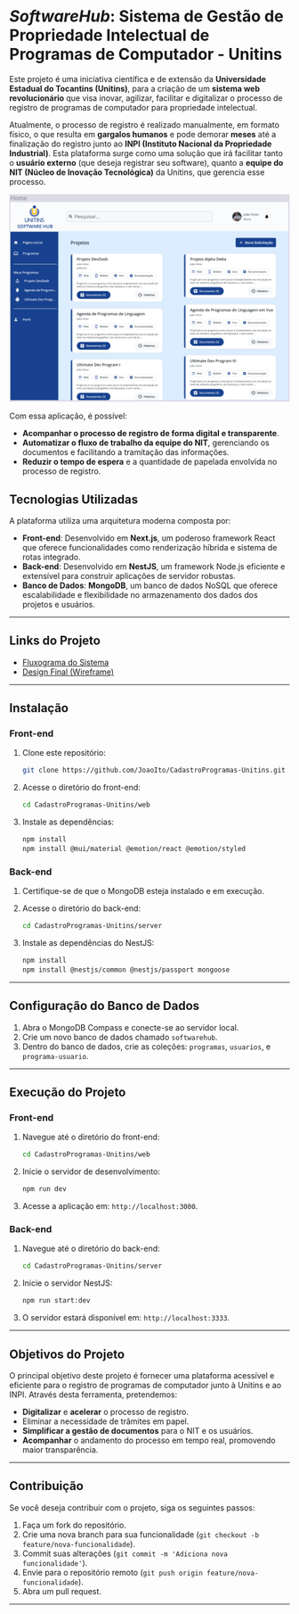 # *****SoftwareHub***: Sistema de Gestão de Propriedade Intelectual de Programas de Computador - Unitins**

Este projeto é uma iniciativa científica e de extensão da **Universidade Estadual do Tocantins (Unitins)**,  para a criação de um **sistema web revolucionário** que visa inovar, agilizar, facilitar e digitalizar o processo de registro de programas de computador para propriedade intelectual.

Atualmente, o processo de registro é realizado manualmente, em formato físico, o que resulta em **gargalos humanos** e pode demorar **meses** até a finalização do registro junto ao **INPI (Instituto Nacional da Propriedade Industrial)**. Esta plataforma surge como uma solução que irá facilitar tanto o **usuário externo** (que deseja registrar seu software), quanto a **equipe do NIT (Núcleo de Inovação Tecnológica)** da Unitins, que gerencia esse processo. 

<img src=".github\img/printInicial.png"/>

Com essa aplicação, é possível:
- **Acompanhar o processo de registro de forma digital e transparente**.
- **Automatizar o fluxo de trabalho da equipe do NIT**, gerenciando os documentos e facilitando a tramitação das informações.
- **Reduzir o tempo de espera** e a quantidade de papelada envolvida no processo de registro.

## **Tecnologias Utilizadas**

A plataforma utiliza uma arquitetura moderna composta por:

- **Front-end**: Desenvolvido em **Next.js**, um poderoso framework React que oferece funcionalidades como renderização híbrida e sistema de rotas integrado.
- **Back-end**: Desenvolvido em **NestJS**, um framework Node.js eficiente e extensível para construir aplicações de servidor robustas.
- **Banco de Dados**: **MongoDB**, um banco de dados NoSQL que oferece escalabilidade e flexibilidade no armazenamento dos dados dos projetos e usuários.

---

## **Links do Projeto**

- [Fluxograma do Sistema](https://www.figma.com/file/HqW6H7awPQV2vcWUTlUja0/Fluxograma-Cadastro-Programas-de-Computadores---PIBIC?node-id=0%3A1&t=y9G0qPcIryB9JzH4-1)
- [Design Final (Wireframe)](https://www.figma.com/file/5Lmauoi9y0gQppPdFHEU7Y/Unitins-Software-Hub?type=design&node-id=9%3A2&mode=design&t=g7I8q8xzApcHDm30-1)

---

## **Instalação**

### Front-end

1. Clone este repositório:
   ```bash
   git clone https://github.com/JoaoIto/CadastroProgramas-Unitins.git
   ```
   
2. Acesse o diretório do front-end:
   ```bash
   cd CadastroProgramas-Unitins/web
   ```
   
3. Instale as dependências:
   ```bash
   npm install
   npm install @mui/material @emotion/react @emotion/styled
   ```

### Back-end

1. Certifique-se de que o MongoDB esteja instalado e em execução.

2. Acesse o diretório do back-end:
   ```bash
   cd CadastroProgramas-Unitins/server
   ```

3. Instale as dependências do NestJS:
   ```bash
   npm install
   npm install @nestjs/common @nestjs/passport mongoose
   ```

---

## **Configuração do Banco de Dados**

1. Abra o MongoDB Compass e conecte-se ao servidor local.
2. Crie um novo banco de dados chamado `softwarehub`.
3. Dentro do banco de dados, crie as coleções: `programas`, `usuarios`, e `programa-usuario`.

---

## **Execução do Projeto**

### Front-end

1. Navegue até o diretório do front-end:
   ```bash
   cd CadastroProgramas-Unitins/web
   ```

2. Inicie o servidor de desenvolvimento:
   ```bash
   npm run dev
   ```

3. Acesse a aplicação em: `http://localhost:3000`.

### Back-end

1. Navegue até o diretório do back-end:
   ```bash
   cd CadastroProgramas-Unitins/server
   ```

2. Inicie o servidor NestJS:
   ```bash
   npm run start:dev
   ```

3. O servidor estará disponível em: `http://localhost:3333`.

---

## **Objetivos do Projeto**

O principal objetivo deste projeto é fornecer uma plataforma acessível e eficiente para o registro de programas de computador junto à Unitins e ao INPI. Através desta ferramenta, pretendemos:
- **Digitalizar** e **acelerar** o processo de registro.
- Eliminar a necessidade de trâmites em papel.
- **Simplificar a gestão de documentos** para o NIT e os usuários.
- **Acompanhar** o andamento do processo em tempo real, promovendo maior transparência.

--- 

## **Contribuição**

Se você deseja contribuir com o projeto, siga os seguintes passos:

1. Faça um fork do repositório.
2. Crie uma nova branch para sua funcionalidade (`git checkout -b feature/nova-funcionalidade`).
3. Commit suas alterações (`git commit -m 'Adiciona nova funcionalidade'`).
4. Envie para o repositório remoto (`git push origin feature/nova-funcionalidade`).
5. Abra um pull request.

---

